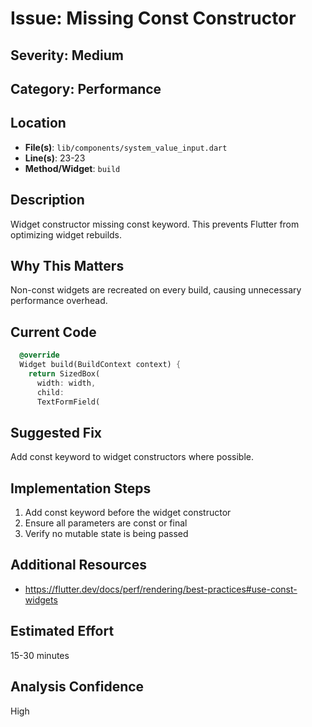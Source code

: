 # Issue: Missing Const Constructor

## Severity: Medium

## Category: Performance

## Location
- **File(s)**: `lib/components/system_value_input.dart`
- **Line(s)**: 23-23
- **Method/Widget**: `build`

## Description
Widget constructor missing const keyword. This prevents Flutter from optimizing widget rebuilds.

## Why This Matters
Non-const widgets are recreated on every build, causing unnecessary performance overhead.

## Current Code
```dart
  @override
  Widget build(BuildContext context) {
    return SizedBox( 
      width: width,
      child:
      TextFormField(
```

## Suggested Fix
Add const keyword to widget constructors where possible.

## Implementation Steps
1. Add const keyword before the widget constructor
2. Ensure all parameters are const or final
3. Verify no mutable state is being passed

## Additional Resources
- https://flutter.dev/docs/perf/rendering/best-practices#use-const-widgets

## Estimated Effort
15-30 minutes

## Analysis Confidence
High
